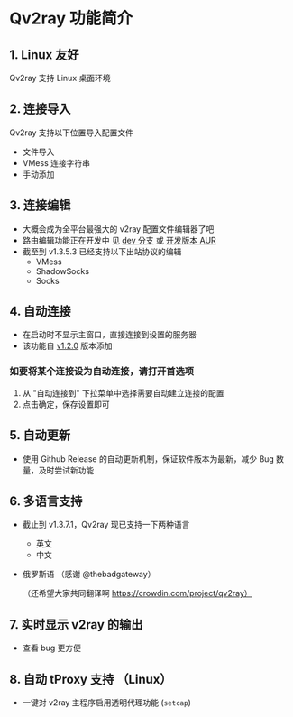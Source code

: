 # Qv2ray 功能简介


## 1. Linux 友好

Qv2ray 支持 Linux 桌面环境

## 2. 连接导入

Qv2ray 支持以下位置导入配置文件

- 文件导入
- VMess 连接字符串
- 手动添加

## 3. 连接编辑

- 大概会成为全平台最强大的 v2ray 配置文件编辑器了吧
- 路由编辑功能正在开发中 见 [dev 分支](https://github.com/lhy0403/Qv2ray/tree/dev) 或 [开发版本 AUR](https://aur.archlinux.org/packages/qv2ray-dev-git)
- 截至到 v1.3.5.3 已经支持以下出站协议的编辑
  - VMess
  - ShadowSocks
  - Socks

## 4. 自动连接

- 在启动时不显示主窗口，直接连接到设置的服务器
- 该功能自 [v1.2.0](./ReleaseNotes/1.2/v1.2.0.0.md) 版本添加

### 如要将某个连接设为自动连接，请打开首选项

1. 从 "自动连接到" 下拉菜单中选择需要自动建立连接的配置
2. 点击确定，保存设置即可

## 5. 自动更新

- 使用 Github Release 的自动更新机制，保证软件版本为最新，减少 Bug 数量，及时尝试新功能

## 6. 多语言支持

- 截止到 v1.3.7.1，Qv2ray 现已支持一下两种语言

  - 英文
  - 中文
- 俄罗斯语 （感谢 @thebadgateway）
  
  （还希望大家共同翻译啊 https://crowdin.com/project/qv2ray）

## 7. 实时显示 v2ray 的输出

- 查看 bug 更方便

## 8. 自动 tProxy 支持 （Linux）

- 一键对 v2ray 主程序启用透明代理功能 (`setcap`)

